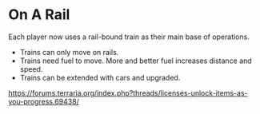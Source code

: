 # On A Rail

Each player now uses a rail-bound train as their main base of operations.
- Trains can only move on rails.
- Trains need fuel to move. More and better fuel increases distance and speed.
- Trains can be extended with cars and upgraded.

https://forums.terraria.org/index.php?threads/licenses-unlock-items-as-you-progress.69438/
